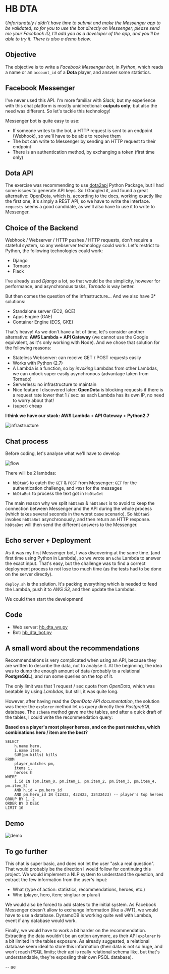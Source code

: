 # HB DTA

*Unfortunately I didn't have time to submit and make the Messenger app to be validated, so for you to use the bot directly on Messenger, please send me your Facebook ID, I'll add you as a developer of the app, and you'll be able to try it. There is also a demo below.*

## Objective

The objective is to write a *Facebook Messenger bot*, in *Python*, which reads a name or an `account_id` of a **Dota** player, and answer some statistics.

## Facebook Messenger

I've never used this API. I'm more familiar with *Slack*, but my experience with this chat platform is mostly unidirectional: **outputs only**; but also the need was different. So let's tackle this technology!

Messenger bot is quite easy to use:
- If someone writes to the bot, a HTTP request is sent to an endpoint (Webhook), so we'll have to be able to receive them
- The bot can write to Messenger by sending an HTTP request to their endpoint
- There is an authentication method, by exchanging a token (first time only)

## Dota API

The exercise was recommending to use [dota2api](http://dota2api.readthedocs.io/en/latest/index.html) Python Package, but I had some issues to generate API keys. So I Googled it, and found a great alternative: [OpenDota](https://docs.opendota.com/), which is, according to the docs, working exactly like the first one, it's simply a REST API, so we have to write the interface. `requests` seems a good candidate, as we'll also have to use it to write to Messenger.

## Choice of the Backend

Webhook / Webserver / HTTP pushes / HTTP requests, don't require a stateful system, so any webserver technology could work. Let's restrict to Python, the following technologies could work:

- Django
- Tornado
- Flack

I've already used *Django* a lot, so that would be the simplicity, however for performance, and asynchronous tasks, *Tornado* is way better.

But then comes the question of the infrastructure... And we also have 3* solutions:

- Standalone server (EC2, GCE)
- Apps Engine (GAE)
- Container Engine (ECS, GKE)

That's heavy! As we don't have a lot of time, let's consider another alternative: **AWS Lambda + API Gateway** (we cannot use the Google equivalent, as it's only working with Node). And we chose that solution for the following reasons:

- Stateless Webserver: can receive GET / POST requests easily
- Works with Python (2.7)
- A Lambda is a function, so by *invoking* Lambdas from other Lambdas, we can unlock super easily asynchronous (advantage taken from Tornado)
- Serverless: no infrastructure to maintain
- Nice feature I discovered later: **OpenDota** is blocking requests if there is a request rate lower that 1 / sec: as each Lambda has its own IP, no need to worry about that!
- (super) cheap

**I think we have our stack: AWS Lambda + API Gateway + Python2.7**

![infrastructure](https://www.dropbox.com/s/hty9db1vhmm1wm4/infrastructure.jpg?dl=1)

## Chat process

Before coding, let's analyse what we'll have to develop

![flow](https://www.dropbox.com/s/iypbrdn87o7jszj/Screenshot%202017-03-27%2015.20.37.png?dl=1)

There will be 2 lambdas:

- `hbDtaWS` to catch the `GET` & `POST` from Messenger: `GET` for the authentication challenge, and `POST` for the messages
- `hbDtaBot` to process the text got in `hbDtaGet`

The main reason why we split `hbDtaWS` & `hbDtaBot` is to avoid to keep the connection between Messenger and the API during the whole process (which takes several seconds in the worst case scenario). So 
`hbDtaWS` invokes `hbDtaBot` asynchronously, and then return an HTTP response. `hbDtaBot` will then send the different answers to the Messenger.

## Echo server + Deployment

As it was my first Messenger bot, I was discovering at the same time. (and first time using Python in Lambda), so we wrote an `Echo` Lambda to answer the exact input. That's easy, but the challenge was to find a correct deployment process to not lose too much time (as the tests had to be done on the server directly).

`deploy.sh` is the solution. It's packing everything which is needed to feed the Lambda, push it to *AWS S3*, and then update the Lambdas.

We could then start the development!

## Code

- Web server: [hb_dta_ws.py](https://github.com/aeud/hb-dta/blob/master/hb_dta_ws.py)
- Bot: [hb_dta_bot.py](https://github.com/aeud/hb-dta/blob/master/hb_dta_bot.py)

## A small word about the recommendations

Recommendations is very complicated when using an API, because they are written to describe the data, not to analyse it. At the beginning, the idea was to dump the enough amount of data (probably to a relational **PostgreSQL**), and run some queries on the top of it.

The only limit was that 1 request / sec quota from *OpenDota*, which was beatable by using *Lambdas*, but still, it was quite long.

However, after having read the *OpenDota API documentation*, the solution was there: the `explorer` method let us query directly their *PostgreSQL* database. The `schema` method gave me the tables, and after a quick draft of the tables, I could write the recommendation query:

**Based on a player's most player heroes, and on the past matches, which combinations hero / item are the best?**

```
SELECT
    h.name hero,
    i.name item,
    SUM(pm.kills) kills
FROM
    player_matches pm,
    items i,
    heroes h
WHERE
    i.id IN (pm.item_0, pm.item_1, pm.item_2, pm.item_3, pm.item_4, pm.item_5)
    AND h.id = pm.hero_id
    AND pm.hero_id IN (12432, 432423, 32432423) -- player's top heroes
GROUP BY 1, 2
ORDER BY 3 DESC
LIMIT 10
```

## Demo

![demo](https://www.dropbox.com/s/f5r5v6npgm73sm1/test-chat.gif?dl=1)

## To go further

This chat is super basic, and does not let the user "ask a real question". That would probably be the direction I would follow for continuing this project. We would implement a NLP system to understand the question, and extract the few information from the user's input:

- What (type of action: statistics, recommendations, heroes, etc.)
- Who (player, hero, item; singluar or plural)

We would also be forced to add states to the initial system. As Facebook Messenger doesn't allow to exchange information (like a JWT), we would have to use a database. DynamoDB is working quite well with Lambda, event if any database would work.

Finally, we would have to work a bit harder on the recommendation. Extracting the data wouldn't be an option anymore, as their API `explorer` is a bit limited in the tables exposure. As already suggested, a relational database seem ideal to store this information (their data is not so huge, and won't reach PSQL limits; their api is really relational schema like, but that's understandable, they're exposiing their own PSQL database).

-- ae